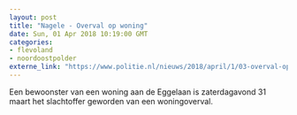 ```yaml
---
layout: post
title: "Nagele - Overval op woning"
date: Sun, 01 Apr 2018 10:19:00 GMT
categories: 
- flevoland 
- noordoostpolder 
externe_link: "https://www.politie.nl/nieuws/2018/april/1/03-overval-op-woning-nagele.html"
---
```


Een bewoonster van een woning aan de Eggelaan is zaterdagavond 31 maart het slachtoffer geworden van een woningoverval.
